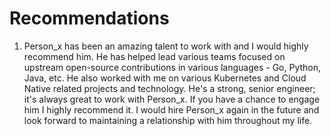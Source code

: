 # Recommendations

1. Person_x has been an amazing talent to work with and I would highly recommend him. He has helped lead various teams focused on upstream open-source contributions in various languages - Go, Python, Java, etc. He also worked with me on various Kubernetes and Cloud Native related projects and technology. He's a strong, senior engineer; it's always great to work with Person_x. If you have a chance to engage him I highly recommend it. I would hire Person_x again in the future and look forward to maintaining a relationship with him throughout my life.
